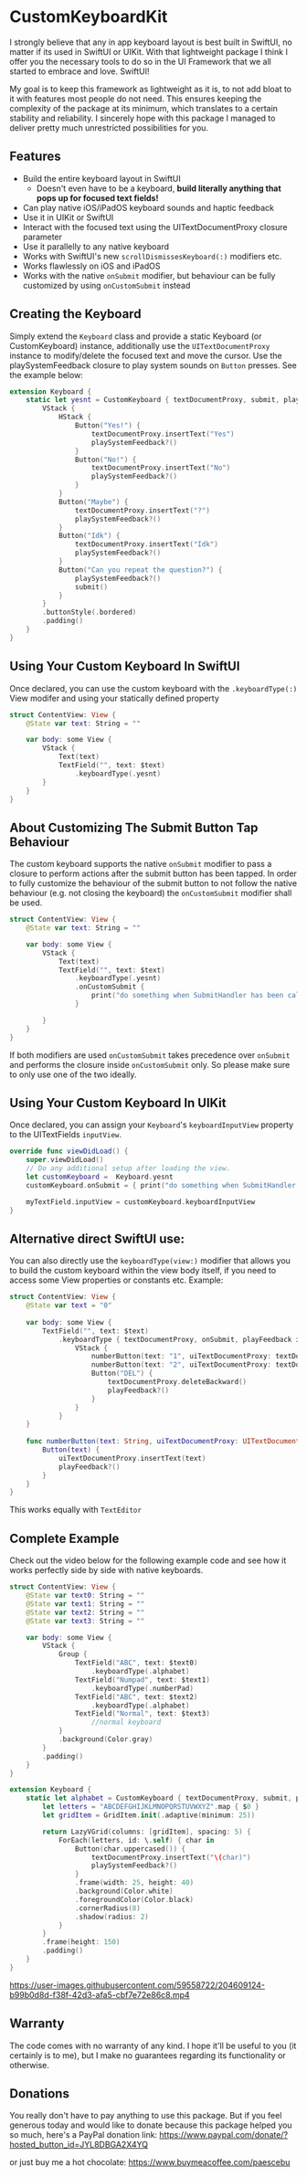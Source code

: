 # CustomKeyboardKit
I strongly believe that any in app keyboard layout is best built in SwiftUI, no matter if its used in SwiftUI or UIKit. 
With that lightweight package I think I offer you the necessary tools to do so in the UI Framework that we all started to embrace and love. SwiftUI!

My goal is to keep this framework as lightweight as it is, to not add bloat to it with features most people do not need. This ensures keeping the complexity of the package at its minimum, which translates to a certain stability and reliability. 
I sincerely hope with this package I managed to deliver pretty much unrestricted possibilities for you.

## Features
- Build the entire keyboard layout in SwiftUI
    - Doesn't even have to be a keyboard, **build literally anything that pops up for focused text fields!**
- Can play native iOS/iPadOS keyboard sounds and haptic feedback
- Use it in UIKit or SwiftUI
- Interact with the focused text using the UITextDocumentProxy closure parameter
- Use it parallelly to any native keyboard
- Works with SwiftUI's new `scrollDismissesKeyboard(:)` modifiers etc.
- Works flawlessly on iOS and iPadOS
- Works with the native `onSubmit` modifier, but behaviour can be fully customized by using `onCustomSubmit` instead

## Creating the Keyboard
Simply extend the `Keyboard` class and provide a static Keyboard (or CustomKeyboard) instance, additionally use the `UITextDocumentProxy` instance to modify/delete the focused text and move the cursor. Use the playSystemFeedback closure to play system sounds on `Button` presses. See the example below: 
```swift
extension Keyboard {
    static let yesnt = CustomKeyboard { textDocumentProxy, submit, playSystemFeedback in
        VStack {
            HStack {
                Button("Yes!") {
                    textDocumentProxy.insertText("Yes")
                    playSystemFeedback?()
                }
                Button("No!") {
                    textDocumentProxy.insertText("No")
                    playSystemFeedback?()
                }
            }
            Button("Maybe") {
                textDocumentProxy.insertText("?")
                playSystemFeedback?()
            }
            Button("Idk") {
                textDocumentProxy.insertText("Idk")
                playSystemFeedback?()
            }
            Button("Can you repeat the question?") {
                playSystemFeedback?()
                submit()
            }
        }
        .buttonStyle(.bordered)
        .padding()
    }
}
```

## Using Your Custom Keyboard In SwiftUI
Once declared, you can use the custom keyboard with the `.keyboardType(:)` View modifer and using your statically defined property
```swift
struct ContentView: View {
    @State var text: String = ""

    var body: some View {
        VStack {
            Text(text)
            TextField("", text: $text)
                .keyboardType(.yesnt)
        }
    }
}
```

## About Customizing The Submit Button Tap Behaviour
The custom keyboard supports the native `onSubmit` modifier to pass a closure to perform actions after the submit button has been tapped.
In order to fully customize the behaviour of the submit button to not follow the native behaviour (e.g. not closing the keyboard) the `onCustomSubmit` modifier shall be used.
```swift
struct ContentView: View {
    @State var text: String = ""

    var body: some View {
        VStack {
            Text(text)
            TextField("", text: $text)
                .keyboardType(.yesnt)
                .onCustomSubmit {
                    print("do something when SubmitHandler has been called")
                }

        }
    }
}
```
If both modifiers are used `onCustomSubmit` takes precedence over `onSubmit` and performs the closure inside `onCustomSubmit` only. So please make sure to only use one of the two ideally.

## Using Your Custom Keyboard In UIKit
Once declared, you can assign your `Keyboard`'s `keyboardInputView` property to the UITextFields `inputView`.
```swift
override func viewDidLoad() {
    super.viewDidLoad()
    // Do any additional setup after loading the view.
    let customKeyboard =  Keyboard.yesnt
    customKeyboard.onSubmit = { print("do something when SubmitHandler called") }

    myTextField.inputView = customKeyboard.keyboardInputView
}
```

## Alternative direct SwiftUI use:
You can also directly use the `keyboardType(view:)` modifier that allows you to build the custom keyboard within the view body itself, if you need to access some View properties or constants etc. 
Example:
```swift
struct ContentView: View {
    @State var text = "0"
    
    var body: some View {
        TextField("", text: $text)
            .keyboardType { textDocumentProxy, onSubmit, playFeedback in
                VStack {
                    numberButton(text: "1", uiTextDocumentProxy: textDocumentProxy, playFeedback: playFeedback)
                    numberButton(text: "2", uiTextDocumentProxy: textDocumentProxy, playFeedback: playFeedback)
                    Button("DEL") {
                        textDocumentProxy.deleteBackward()
                        playFeedback?()
                    }
                }
            }
    }
    
    func numberButton(text: String, uiTextDocumentProxy: UITextDocumentProxy, playFeedback: (() -> ())?) -> some View {
        Button(text) {
            uiTextDocumentProxy.insertText(text)
            playFeedback?()
        }
    }
}
```
This works equally with `TextEditor`


## Complete Example
Check out the video below for the following example code and see how it works perfectly side by side with native keyboards.

```swift
struct ContentView: View {
    @State var text0: String = ""
    @State var text1: String = ""
    @State var text2: String = ""
    @State var text3: String = ""

    var body: some View {
        VStack {
            Group {
                TextField("ABC", text: $text0)
                    .keyboardType(.alphabet)
                TextField("Numpad", text: $text1)
                    .keyboardType(.numberPad)
                TextField("ABC", text: $text2)
                    .keyboardType(.alphabet)
                TextField("Normal", text: $text3)
                    //normal keyboard
            }
            .background(Color.gray)
        }
        .padding()
    }
}

extension Keyboard {
    static let alphabet = CustomKeyboard { textDocumentProxy, submit, playSystemFeedback in
        let letters = "ABCDEFGHIJKLMNOPQRSTUVWXYZ".map { $0 }
        let gridItem = GridItem.init(.adaptive(minimum: 25))

        return LazyVGrid(columns: [gridItem], spacing: 5) {
            ForEach(letters, id: \.self) { char in
                Button(char.uppercased()) {
                    textDocumentProxy.insertText("\(char)")
                    playSystemFeedback?()
                }
                .frame(width: 25, height: 40)
                .background(Color.white)
                .foregroundColor(Color.black)
                .cornerRadius(8)
                .shadow(radius: 2)
            }
        }
        .frame(height: 150)
        .padding()
    }
}
```

https://user-images.githubusercontent.com/59558722/204609124-b99b0d8d-f38f-42d3-afa5-cbf7e72e86c8.mp4

## Warranty
The code comes with no warranty of any kind. I hope it'll be useful to you (it certainly is to me), but I make no guarantees regarding its functionality or otherwise.

## Donations
You really don't have to pay anything to use this package. But if you feel generous today and would like to donate because this package helped you so much, here's a PayPal donation link:
https://www.paypal.com/donate/?hosted_button_id=JYL8DBGA2X4YQ

or just buy me a hot chocolate:
https://www.buymeacoffee.com/paescebu
